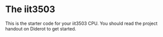 # The iit3503

This is the starter code for your iit3503 CPU. You should read the
project handout on Diderot to get started.
